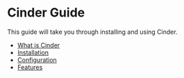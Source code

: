 # Cinder Guide

This guide will take you through installing and using Cinder.

 - [What is Cinder](what-is-cinder.md)
 - [Installation](installation.md)
 - [Configuration](configuration.md)
 - [Features](features.md)
